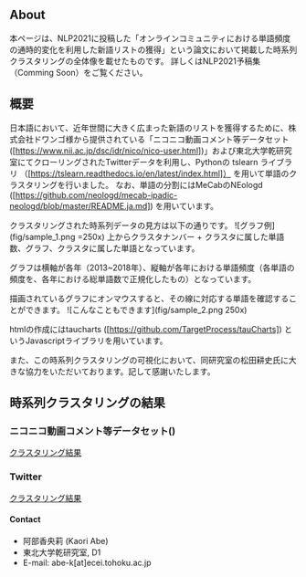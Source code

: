 ## About
本ページは、NLP2021に投稿した「オンラインコミュニティにおける単語頻度の通時的変化を利用した新語リストの獲得」という論文において掲載した時系列クラスタリングの全体像を載せたものです。
詳しくはNLP2021予稿集（Comming Soon）をご覧ください。

## 概要
日本語において、近年世間に大きく広まった新語のリストを獲得するために、株式会社ドワンゴ様から提供されている「ニコニコ動画コメント等データセット([https://www.nii.ac.jp/dsc/idr/nico/nico-user.html])」および東北大学乾研究室にてクローリングされたTwitterデータを利用し、Pythonの tslearn ライブラリ （[https://tslearn.readthedocs.io/en/latest/index.html]） を用いて単語のクラスタリングを行いました。
なお、単語の分割にはMeCabのNEologd ([https://github.com/neologd/mecab-ipadic-neologd/blob/master/README.ja.md]) を用いています。


クラスタリングされた時系列データの見方は以下の通りです。
![グラフ例](fig/sample_1.png =250x)
上からクラスタナンバー + クラスタに属した単語数、グラフ、クラスタに属した単語となっています。

グラフは横軸が各年（2013~2018年）、縦軸が各年における単語頻度（各単語の頻度を、各年における総単語数で正規化したもの）となっています。


描画されているグラフにオンマウスすると、その線に対応する単語を確認することができます。
![こんなこともできます](fig/sample_2.png 250x)

htmlの作成にはtaucharts ([https://github.com/TargetProcess/tauCharts]) というJavascriptライブラリを用いています。

また、この時系列クラスタリングの可視化において、同研究室の松田耕史氏に大きな協力をいただいております。記して感謝いたします。

## 時系列クラスタリングの結果

### ニコニコ動画コメント等データセット()
[クラスタリング結果](https://chanabe-k.github.io/time_clustering_novel_words/twitter_clustering.html)

### Twitter 
[クラスタリング結果](https://chanabe-k.github.io/time_clustering_novel_words/nico_clustering.html)

#### Contact
- 阿部香央莉 (Kaori Abe)
- 東北大学乾研究室, D1
- E-mail: abe-k[at]ecei.tohoku.ac.jp
